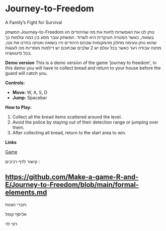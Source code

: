 # Journey-to-Freedom
A Family’s Fight for Survival

המשחק Journey-to-Freedom נותן לנו את האפשרות לחוות את מה שהיהודים חוו בשואה, כאשר המטרה העיקרית היא לשרוד.
המשחק עובר מסע בין כמה עולמות כך שהוא נותן טעימה מחלק מהמקומות שבהם היהודים היו בשואה ואנחנו בחרנו את גטו, מחנה עבודה ויער כאשר בכל עולם יש 2 שלבים שבתוכם יש דילמות מוסריות מה לעשות בכל סיטואציה.

**Demo version**
This is a demo version of the game 'journey to freedom', in this demo you will have to collect bread and return to your house before the guard will catch you.


**Controls:**  
- **Move:** W, A, S, D 
- **Jump:** Spacebar

**How to Play:**  
1. Collect all the bread items scattered around the level.  
2. Avoid the police by staying out of their detection range or jumping over them.  
3. After collecting all bread, return to the start area to win.

**Links**

[Game](https://elyasafko.itch.io/journey-to-freedom-demo)


קישור לדף רכיבים :

https://github.com/Make-a-game-R-and-E/Journey-to-Freedom/blob/main/formal-elements.md
---
חברי הצוות:

אליסף קופל

רוני לוי
